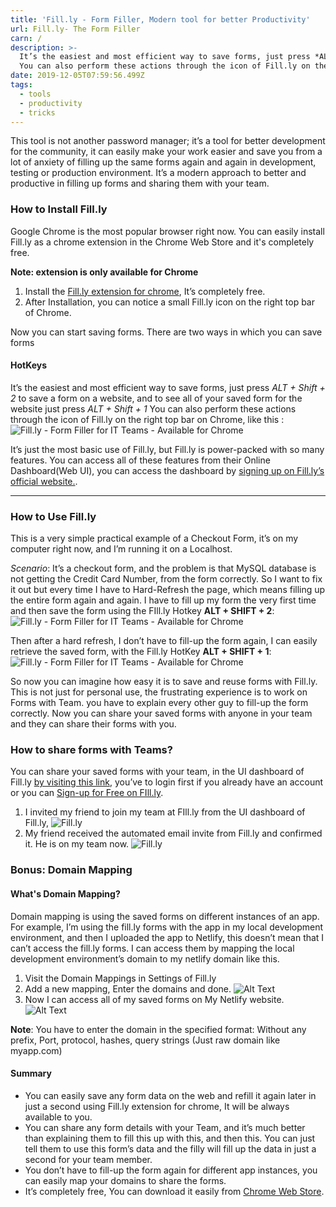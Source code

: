 ```yaml
---
title: 'Fill.ly - Form Filler, Modern tool for better Productivity'
url: Fill.ly- The Form Filler
carn: /
description: >-
  It’s the easiest and most efficient way to save forms, just press *ALT + Shift + 2* to save a form on a website, and to see all of your saved form for the website just press *ALT + Shift + 1*
  You can also perform these actions through the icon of Fill.ly on the right top bar on Chrome, like this
date: 2019-12-05T07:59:56.499Z
tags:
  - tools
  - productivity
  - tricks
---
```

This tool is not another password manager; it’s a tool for better development for the community, it can easily make your work easier and save you from a lot of anxiety of filling up the same forms again and again in development, testing or production environment. It’s a modern approach to better and productive in filling up forms and sharing them with your team.


### How to Install Fill.ly

Google Chrome is the most popular browser right now. You can easily install Fill.ly as a chrome extension in the Chrome Web Store and it's completely free.

 __Note: extension is only available for Chrome__

1. Install the [Fill.ly extension for chrome](https://chrome.google.com/webstore/detail/filly-form-filler-team-co/imemmdpjflmkjjomahchpaijgfhnpdmp), It’s completely free.
2. After Installation, you can notice a small Fill.ly icon on the right top bar of Chrome.

Now you can start saving forms. There are two ways in which you can save forms

#### HotKeys
It’s the easiest and most efficient way to save forms, just press *ALT + Shift + 2* to save a form on a website, and to see all of your saved form for the website just press *ALT + Shift + 1*
You can also perform these actions through the icon of Fill.ly on the right top bar on Chrome, like this :
![Fill.ly - Form Filler for IT Teams - Available for Chrome ](https://thepracticaldev.s3.amazonaws.com/i/dfa00fmifp0vdxk6zxgx.png)

It’s just the most basic use of Fill.ly, but Fill.ly is power-packed with so many features. You can access all of these features from their Online Dashboard(Web UI), you can access the dashboard by [signing up on Fill.ly’s official website.](https://fill.ly/).

___

### How to Use Fill.ly
This is a very simple practical example of a Checkout Form, it’s on my computer right now, and I’m running it on a Localhost.

*Scenario*: It’s a checkout form, and the problem is that MySQL database is not getting the Credit Card Number, from the form correctly. So I want to fix it out but every time I have to Hard-Refresh the page,  which means filling up the entire form again and again.
I have to fill up my form the very first time and then save the form using the FIll.ly Hotkey **ALT + SHIFT + 2**:
![Fill.ly - Form Filler for IT Teams - Available for Chrome ](https://thepracticaldev.s3.amazonaws.com/i/lu0ot5z8ngteyebtwj1r.gif)

Then after a hard refresh, I don’t have to fill-up the form again, I can easily retrieve the saved form, with the  Fill.ly HotKey **ALT + SHIFT + 1**:
![Fill.ly - Form Filler for IT Teams - Available for Chrome ](https://thepracticaldev.s3.amazonaws.com/i/b6ddsrmjx1yh8yws2b1m.gif)

So now you can imagine how easy it is to save and reuse forms with Fill.ly. This is not just for personal use, the frustrating experience is to work on Forms with Team. you have to explain every other guy to fill-up the form correctly. Now you can share your saved forms with anyone in your team and they can share their forms with you.

### How to share forms with Teams?

You can share your saved forms with your team, in the UI dashboard of Fill.ly  [by visiting this link](https://fill.ly/form/admin), you’ve to login first if you already have an account or you can [Sign-up for Free on FIll.ly](https://fill.ly/signup).

 1. I invited my friend to join my team at FIll.ly from the UI dashboard of Fill.ly,
![Fill.ly](https://thepracticaldev.s3.amazonaws.com/i/10cbyuq1y6hqjzzt2jlx.png)
 2. My friend received the automated email invite from Fill.ly and confirmed it. He is on my team now.
![Fill.ly](https://thepracticaldev.s3.amazonaws.com/i/0b207she61b79swkrt2x.png)



### Bonus: Domain Mapping
#### What's Domain Mapping?
Domain mapping is using the saved forms on different instances of an app. For example, I’m using the fill.ly forms with the app in my local development environment, and then I uploaded the app to Netlify, this doesn’t mean that I can’t access the fill.ly forms. I can access them by mapping the local development environment’s domain to my netlify domain like this.

1.  Visit the Domain Mappings in Settings of Fill.ly
2. Add a new mapping, Enter the domains and done.
![Alt Text](https://thepracticaldev.s3.amazonaws.com/i/fwyhb10oe0uahlde9i8l.png)
3. Now I can access all of my saved forms on My Netlify website.
![Alt Text](https://thepracticaldev.s3.amazonaws.com/i/us5vd13cib226bfz2yj4.png)


**Note**: You have to enter the domain in the specified format:
Without any prefix, Port, protocol, hashes, query strings (Just raw domain like myapp.com)


#### Summary
 - You can easily save any form data on the web and refill it again later in just a second using Fill.ly extension for chrome, It will be always available to you.
 - You can share any form details with your Team, and it’s much better than explaining them to fill this up with this, and then this. You can just tell them to use this form’s data and the filly will fill up the data in just a second for your team member.
 - You don’t have to fill-up the form again for different app instances, you can easily map your domains to share the forms.
 - It’s completely free, You can download it easily from [Chrome Web Store](https://chrome.google.com/webstore/detail/filly-form-filler-team-co/imemmdpjflmkjjomahchpaijgfhnpdmp).
